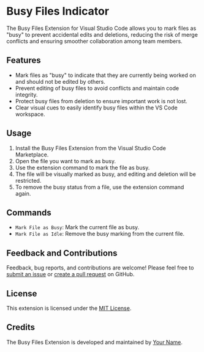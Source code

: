 # Busy Files Indicator

The Busy Files Extension for Visual Studio Code allows you to mark files as "busy" to prevent accidental edits and deletions, reducing the risk of merge conflicts and ensuring smoother collaboration among team members.

## Features

- Mark files as "busy" to indicate that they are currently being worked on and should not be edited by others.
- Prevent editing of busy files to avoid conflicts and maintain code integrity.
- Protect busy files from deletion to ensure important work is not lost.
- Clear visual cues to easily identify busy files within the VS Code workspace.

## Usage

1. Install the Busy Files Extension from the Visual Studio Code Marketplace.
2. Open the file you want to mark as busy.
3. Use the extension command to mark the file as busy.
4. The file will be visually marked as busy, and editing and deletion will be restricted.
5. To remove the busy status from a file, use the extension command again.

## Commands

- `Mark File as Busy`: Mark the current file as busy.
- `Mark File as Idle`: Remove the busy marking from the current file.


## Feedback and Contributions

Feedback, bug reports, and contributions are welcome! Please feel free to [submit an issue](https://github.com/mwelwankuta/busy-file-indicator/issues) or [create a pull request](https://github.com/mwelwankuta/busy-file-indicator/pulls) on GitHub.

## License

This extension is licensed under the [MIT License](LICENSE).

## Credits

The Busy Files Extension is developed and maintained by [Your Name](https://github.com/your-username).


